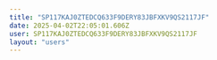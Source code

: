 ```yaml
---
title: "SP117KAJ0ZTEDCQ633F9DERY83JBFXKV9QS2117JF"
date: 2025-04-02T22:05:01.606Z
user: SP117KAJ0ZTEDCQ633F9DERY83JBFXKV9QS2117JF
layout: "users"
---
```

    